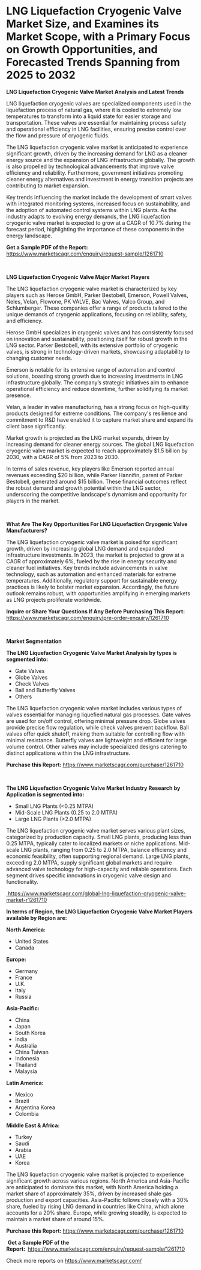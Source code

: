 <p><h1>LNG Liquefaction Cryogenic Valve Market Size, and Examines its Market Scope, with a Primary Focus on Growth Opportunities, and Forecasted Trends Spanning from 2025 to 2032</h1></p><p><strong>LNG Liquefaction Cryogenic Valve Market Analysis and Latest Trends</strong></p>
<p><p>LNG liquefaction cryogenic valves are specialized components used in the liquefaction process of natural gas, where it is cooled to extremely low temperatures to transform into a liquid state for easier storage and transportation. These valves are essential for maintaining process safety and operational efficiency in LNG facilities, ensuring precise control over the flow and pressure of cryogenic fluids.</p><p>The LNG liquefaction cryogenic valve market is anticipated to experience significant growth, driven by the increasing demand for LNG as a cleaner energy source and the expansion of LNG infrastructure globally. The growth is also propelled by technological advancements that improve valve efficiency and reliability. Furthermore, government initiatives promoting cleaner energy alternatives and investment in energy transition projects are contributing to market expansion.</p><p>Key trends influencing the market include the development of smart valves with integrated monitoring systems, increased focus on sustainability, and the adoption of automated control systems within LNG plants. As the industry adapts to evolving energy demands, the LNG liquefaction cryogenic valve market is expected to grow at a CAGR of 10.7% during the forecast period, highlighting the importance of these components in the energy landscape.</p></p>
<p><strong>Get a Sample PDF of the Report:&nbsp;</strong> <a href="https://www.marketscagr.com/enquiry/request-sample/1261710?utm_campaign=1950&utm_medium=2&utm_source=Github&utm_content=ia&utm_term=11042025&utm_id=lng-liquefaction-cryogenic-valve">https://www.marketscagr.com/enquiry/request-sample/1261710</a></p>
<p>&nbsp;</p>
<p><strong>LNG Liquefaction Cryogenic Valve Major Market Players</strong></p>
<p><p>The LNG liquefaction cryogenic valve market is characterized by key players such as Herose GmbH, Parker Bestobell, Emerson, Powell Valves, Neles, Velan, Flowone, PK VALVE, Bac Valves, Valco Group, and Schlumberger. These companies offer a range of products tailored to the unique demands of cryogenic applications, focusing on reliability, safety, and efficiency.</p><p>Herose GmbH specializes in cryogenic valves and has consistently focused on innovation and sustainability, positioning itself for robust growth in the LNG sector. Parker Bestobell, with its extensive portfolio of cryogenic valves, is strong in technology-driven markets, showcasing adaptability to changing customer needs.</p><p>Emerson is notable for its extensive range of automation and control solutions, boasting strong growth due to increasing investments in LNG infrastructure globally. The company’s strategic initiatives aim to enhance operational efficiency and reduce downtime, further solidifying its market presence.</p><p>Velan, a leader in valve manufacturing, has a strong focus on high-quality products designed for extreme conditions. The company's resilience and commitment to R&D have enabled it to capture market share and expand its client base significantly.</p><p>Market growth is projected as the LNG market expands, driven by increasing demand for cleaner energy sources. The global LNG liquefaction cryogenic valve market is expected to reach approximately $1.5 billion by 2030, with a CAGR of 5% from 2023 to 2030.</p><p>In terms of sales revenue, key players like Emerson reported annual revenues exceeding $20 billion, while Parker Hannifin, parent of Parker Bestobell, generated around $15 billion. These financial outcomes reflect the robust demand and growth potential within the LNG sector, underscoring the competitive landscape's dynamism and opportunity for players in the market.</p></p>
<p>&nbsp;</p>
<p><strong>What Are The Key Opportunities For LNG Liquefaction Cryogenic Valve Manufacturers?</strong></p>
<p><p>The LNG liquefaction cryogenic valve market is poised for significant growth, driven by increasing global LNG demand and expanded infrastructure investments. In 2023, the market is projected to grow at a CAGR of approximately 6%, fueled by the rise in energy security and cleaner fuel initiatives. Key trends include advancements in valve technology, such as automation and enhanced materials for extreme temperatures. Additionally, regulatory support for sustainable energy practices is likely to bolster market expansion. Accordingly, the future outlook remains robust, with opportunities amplifying in emerging markets as LNG projects proliferate worldwide.</p></p>
<p><strong>Inquire or Share Your Questions If Any Before Purchasing This Report:</strong> <a href="https://www.marketscagr.com/enquiry/pre-order-enquiry/1261710?utm_campaign=1950&utm_medium=2&utm_source=Github&utm_content=ia&utm_term=11042025&utm_id=lng-liquefaction-cryogenic-valve">https://www.marketscagr.com/enquiry/pre-order-enquiry/1261710</a></p>
<p>&nbsp;</p>
<p><strong>Market Segmentation</strong></p>
<p><strong>The LNG Liquefaction Cryogenic Valve Market Analysis by types is segmented into:</strong></p>
<p><ul><li>Gate Valves</li><li>Globe Valves</li><li>Check Valves</li><li>Ball and Butterfly Valves</li><li>Others</li></ul></p>
<p><p>The LNG liquefaction cryogenic valve market includes various types of valves essential for managing liquefied natural gas processes. Gate valves are used for on/off control, offering minimal pressure drop. Globe valves provide precise flow regulation, while check valves prevent backflow. Ball valves offer quick shutoff, making them suitable for controlling flow with minimal resistance. Butterfly valves are lightweight and efficient for large volume control. Other valves may include specialized designs catering to distinct applications within the LNG infrastructure.</p></p>
<p><strong>Purchase this Report:&nbsp;</strong><a href="https://www.marketscagr.com/purchase/1261710?utm_campaign=1950&utm_medium=2&utm_source=Github&utm_content=ia&utm_term=11042025&utm_id=lng-liquefaction-cryogenic-valve">https://www.marketscagr.com/purchase/1261710</a></p>
<p>&nbsp;</p>
<p><strong>The LNG Liquefaction Cryogenic Valve Market Industry Research by Application is segmented into:</strong></p>
<p><ul><li>Small LNG Plants (<0.25 MTPA)</li><li>Mid-Scale LNG Plants (0.25 to 2.0 MTPA)</li><li>Large LNG Plants (>2.0 MTPA)</li></ul></p>
<p><p>The LNG liquefaction cryogenic valve market serves various plant sizes, categorized by production capacity. Small LNG plants, producing less than 0.25 MTPA, typically cater to localized markets or niche applications. Mid-scale LNG plants, ranging from 0.25 to 2.0 MTPA, balance efficiency and economic feasibility, often supporting regional demand. Large LNG plants, exceeding 2.0 MTPA, supply significant global markets and require advanced valve technology for high-capacity and reliable operations. Each segment drives specific innovations in cryogenic valve design and functionality.</p></p>
<p><a href="https://www.marketscagr.com/global-lng-liquefaction-cryogenic-valve-market-r1261710?utm_campaign=1950&utm_medium=2&utm_source=Github&utm_content=ia&utm_term=11042025&utm_id=lng-liquefaction-cryogenic-valve">&nbsp;https://www.marketscagr.com/global-lng-liquefaction-cryogenic-valve-market-r1261710</a></p>
<p><strong>In terms of Region, the LNG Liquefaction Cryogenic Valve Market Players available by Region are:</strong></p>
<p>
    <p> <strong> North America: </strong>
        <ul>
            <li>United States</li>
            <li>Canada</li>
        </ul>
        </p> 
    <p> <strong> Europe: </strong>
        <ul>
            <li>Germany</li>
            <li>France</li>
            <li>U.K.</li>
            <li>Italy</li>
            <li>Russia</li>
        </ul>
        </p> 
    <p> <strong> Asia-Pacific: </strong>
        <ul>
            <li>China</li>
            <li>Japan</li>
            <li>South Korea</li>
            <li>India</li>
            <li>Australia</li>
            <li>China Taiwan</li>
            <li>Indonesia</li>
            <li>Thailand</li>
            <li>Malaysia</li>
        </ul>
        </p> 
    <p> <strong> Latin America: </strong>
        <ul>
            <li>Mexico</li>
            <li>Brazil</li>
            <li>Argentina Korea</li>
            <li>Colombia</li>
        </ul>
        </p> 
    <p> <strong> Middle East & Africa: </strong>
        <ul>
            <li>Turkey</li>
            <li>Saudi</li>
            <li>Arabia</li>
            <li>UAE</li>
            <li>Korea</li>
        </ul>
    </p>
    </p>
<p><p>The LNG liquefaction cryogenic valve market is projected to experience significant growth across various regions. North America and Asia-Pacific are anticipated to dominate this market, with North America holding a market share of approximately 35%, driven by increased shale gas production and export capacities. Asia-Pacific follows closely with a 30% share, fueled by rising LNG demand in countries like China, which alone accounts for a 20% share. Europe, while growing steadily, is expected to maintain a market share of around 15%.</p></p>
<p><strong>Purchase this Report: </strong><a href="https://www.marketscagr.com/purchase/1261710?utm_campaign=1950&utm_medium=2&utm_source=Github&utm_content=ia&utm_term=11042025&utm_id=lng-liquefaction-cryogenic-valve">https://www.marketscagr.com/purchase/1261710</a></p>
<p>&nbsp;<strong>Get a Sample PDF of the Report:&nbsp;&nbsp;</strong><a href="https://www.marketscagr.com/enquiry/request-sample/1261710?utm_campaign=1950&utm_medium=2&utm_source=Github&utm_content=ia&utm_term=11042025&utm_id=lng-liquefaction-cryogenic-valve">https://www.marketscagr.com/enquiry/request-sample/1261710</a></p>
<p><strong></strong></p>
<p>Check more reports on <a href="https://www.marketscagr.com/?utm_campaign=1950&utm_medium=2&utm_source=Github&utm_content=ia&utm_term=11042025&utm_id=lng-liquefaction-cryogenic-valve">https://www.marketscagr.com/</a></p>